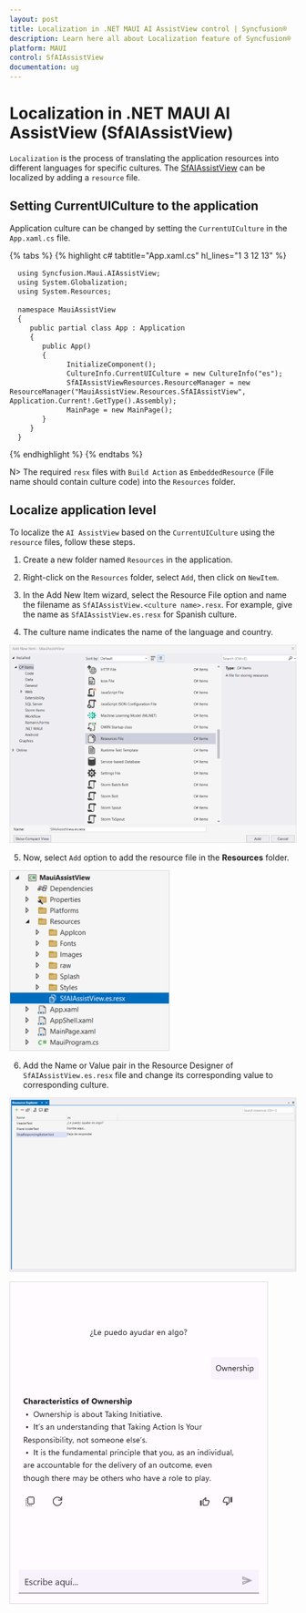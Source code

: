 ```yaml
---
layout: post
title: Localization in .NET MAUI AI AssistView control | Syncfusion®
description: Learn here all about Localization feature of Syncfusion® .NET MAUI AI AssistView (SfAIAssistView) control and its elements, and more.
platform: MAUI
control: SfAIAssistView
documentation: ug
---
```


# Localization in .NET MAUI AI AssistView (SfAIAssistView)

`Localization` is the process of translating the application resources into different languages for specific cultures. The [SfAIAssistView](https://help.syncfusion.com/cr/maui/Syncfusion.Maui.AIAssistView.SfAIAssistView.html) can be localized by adding a `resource` file.

## Setting CurrentUICulture to the application

Application culture can be changed by setting the `CurrentUICulture` in the `App.xaml.cs` file.

{% tabs %}
{% highlight c# tabtitle="App.xaml.cs" hl_lines="1 3 12 13" %}

      using Syncfusion.Maui.AIAssistView;
      using System.Globalization;
      using System.Resources;

      namespace MauiAssistView
      {
         public partial class App : Application
         {
            public App()
            {
                  InitializeComponent();             
                  CultureInfo.CurrentUICulture = new CultureInfo("es");   
                  SfAIAssistViewResources.ResourceManager = new ResourceManager("MauiAssistView.Resources.SfAIAssistView", Application.Current!.GetType().Assembly);
                  MainPage = new MainPage();
            }
         }
      }

{% endhighlight %}
{% endtabs %}

N> The required `resx` files with `Build Action` as `EmbeddedResource` (File name should contain culture code) into the `Resources` folder.

## Localize application level

To localize the `AI AssistView` based on the `CurrentUICulture` using the `resource` files, follow these steps.

   1. Create a new folder named `Resources` in the application.

   2. Right-click on the `Resources` folder, select `Add`, then click on `NewItem`.

   3. In the Add New Item wizard, select the Resource File option and name the filename as `SfAIAssistView.<culture name>.resx`. For example, give the name as `SfAIAssistView.es.resx` for Spanish culture.

   4. The culture name indicates the name of the language and country.

   ![Shows the name of resource file to be added for .NET MAUI AI AssistView](images/localization/maui-aiassistview-shows-the-name-of-resource-file-to-be-added.png)

   5. Now, select `Add` option to add the resource file in the **Resources** folder.

   ![Shows the added resource file for Spanish language in .NET MAUI AI AssistView](images/localization/maui-aiassistview-shows-the-added-resource-file-for-spanish-language.png)

   6. Add the Name or Value pair in the Resource Designer of `SfAIAssistView.es.resx` file and change its corresponding value to corresponding culture.

  ![Shows the added resource file name value pair in the resource designer in.NET MAUI AI AssistView](images/localization/maui-aiassistview-shows-the-added-resource-file-name-value-pair-in-the-resource-designer.png)

   ![Localized content in .NET MAUI AI AssistView](images/localization/maui-aiassistview-with-localized-content.png)